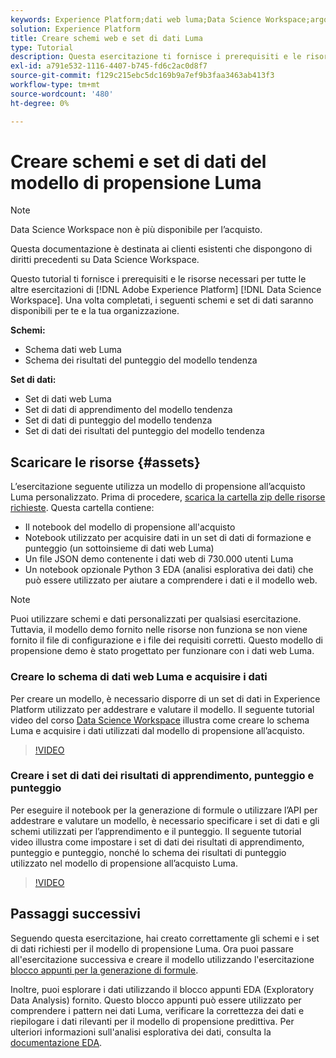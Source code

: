 ```yaml
---
keywords: Experience Platform;dati web luma;Data Science Workspace;argomenti popolari;ricette;dati demo;dati web demo;dati luma;;luma web data;luma data;luma data;
solution: Experience Platform
title: Creare schemi web e set di dati Luma
type: Tutorial
description: Questa esercitazione ti fornisce i prerequisiti e le risorse necessari per il modello di propensione demo Luma.
exl-id: a791e532-1116-4407-b745-fd6c2ac0d8f7
source-git-commit: f129c215ebc5dc169b9a7ef9b3faa3463ab413f3
workflow-type: tm+mt
source-wordcount: '480'
ht-degree: 0%

---
```


# Creare schemi e set di dati del modello di propensione Luma

>[!NOTE]
>
>Data Science Workspace non è più disponibile per l’acquisto.
>
>Questa documentazione è destinata ai clienti esistenti che dispongono di diritti precedenti su Data Science Workspace.

Questo tutorial ti fornisce i prerequisiti e le risorse necessari per tutte le altre esercitazioni di [!DNL Adobe Experience Platform] [!DNL Data Science Workspace]. Una volta completati, i seguenti schemi e set di dati saranno disponibili per te e la tua organizzazione.

**Schemi:**

- Schema dati web Luma
- Schema dei risultati del punteggio del modello tendenza

**Set di dati:**

- Set di dati web Luma
- Set di dati di apprendimento del modello tendenza
- Set di dati di punteggio del modello tendenza
- Set di dati dei risultati del punteggio del modello tendenza

## Scaricare le risorse {#assets}

L’esercitazione seguente utilizza un modello di propensione all’acquisto Luma personalizzato. Prima di procedere, [scarica la cartella zip delle risorse richieste](https://experienceleague.adobe.com/docs/platform-learn/assets/DSW-course-sample-assets.zip). Questa cartella contiene:

- Il notebook del modello di propensione all&#39;acquisto
- Notebook utilizzato per acquisire dati in un set di dati di formazione e punteggio (un sottoinsieme di dati web Luma)
- Un file JSON demo contenente i dati web di 730.000 utenti Luma
- Un notebook opzionale Python 3 EDA (analisi esplorativa dei dati) che può essere utilizzato per aiutare a comprendere i dati e il modello web.

>[!NOTE]
>
> Puoi utilizzare schemi e dati personalizzati per qualsiasi esercitazione. Tuttavia, il modello demo fornito nelle risorse non funziona se non viene fornito il file di configurazione e i file dei requisiti corretti. Questo modello di propensione demo è stato progettato per funzionare con i dati web Luma.

### Creare lo schema di dati web Luma e acquisire i dati

Per creare un modello, è necessario disporre di un set di dati in Experience Platform utilizzato per addestrare e valutare il modello. Il seguente tutorial video del corso [Data Science Workspace](https://experienceleague.adobe.com/?lang=it&recommended=ExperiencePlatform-U-1-2021.1.dsw&amp;lang=it) illustra come creare lo schema Luma e acquisire i dati utilizzati dal modello di propensione all’acquisto.

>[!VIDEO](https://video.tv.adobe.com/v/333312)

### Creare i set di dati dei risultati di apprendimento, punteggio e punteggio

Per eseguire il notebook per la generazione di formule o utilizzare l’API per addestrare e valutare un modello, è necessario specificare i set di dati e gli schemi utilizzati per l’apprendimento e il punteggio. Il seguente tutorial video illustra come impostare i set di dati dei risultati di apprendimento, punteggio e punteggio, nonché lo schema dei risultati di punteggio utilizzato nel modello di propensione all’acquisto Luma.

>[!VIDEO](https://video.tv.adobe.com/v/333426)

## Passaggi successivi

Seguendo questa esercitazione, hai creato correttamente gli schemi e i set di dati richiesti per il modello di propensione Luma. Ora puoi passare all&#39;esercitazione successiva e creare il modello utilizzando l&#39;esercitazione [blocco appunti per la generazione di formule](../jupyterlab/create-a-model.md).

Inoltre, puoi esplorare i dati utilizzando il blocco appunti EDA (Exploratory Data Analysis) fornito. Questo blocco appunti può essere utilizzato per comprendere i pattern nei dati Luma, verificare la correttezza dei dati e riepilogare i dati rilevanti per il modello di propensione predittiva. Per ulteriori informazioni sull&#39;analisi esplorativa dei dati, consulta la [documentazione EDA](../jupyterlab/eda-notebook.md).
